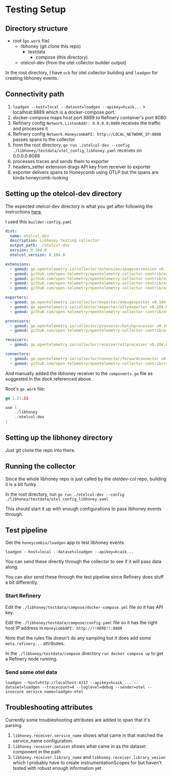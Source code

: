 # Testing Setup

## Directory structure

* root (`go.work` file)
  * libhoney (git clone this repo)
    * testdata
      * compose (this directory)
  * otelcol-dev (from the otel collector builder output)

In the root directory, I have `ocb` for otel collector building and `loadgen` for creating libhoney events.

## Connectivity path

1. `loadgen --host=local --dataset=loadgen --apikey=hcaik...` > localhost:8889 which is a docker-compose port.
1. docker-compose maps host port 8889 to Refinery container's port 8080
1. Refinery config `Network.ListenAddr: 0.0.0.0:8080` receives the traffic and processes it
1. Refinery config `Network.HoneycombAPI: http://LOCAL_NETWORK_IP:8088` passes spans to the collector
1. from the root directory, `go run ./otelcol-dev --config ./libhoney/testdata/otel_config_libhoney.yaml` receives on 0.0.0.0:8088
1. processes traces and sends them to exporter
1. headers_setter extension drags API key from receiver to exporter
1. exporter delivers spans to Honeycomb using OTLP but the spans are kinda honeycomb-looking

## Setting up the otelcol-dev directory

The expected otelcol-dev directory is what you get after following the instructions
[here](https://opentelemetry.io/docs/collector/building/receiver/).

I used this `builder-config.yaml`

```yaml
dist:
  name: otelcol-dev
  description: Libhoney testing collector
  output_path: ./otelcol-dev
  version: 0.104.0
  otelcol_version: 0.104.0

extensions:
  - gomod: go.opentelemetry.io/collector/extension/zpagesextension v0.104.0
  - gomod: github.com/open-telemetry/opentelemetry-collector-contrib/extension/basicauthextension v0.104.0
  - gomod: github.com/open-telemetry/opentelemetry-collector-contrib/extension/bearertokenauthextension v0.104.0
  - gomod: github.com/open-telemetry/opentelemetry-collector-contrib/extension/headerssetterextension v0.104.0
  - gomod: github.com/open-telemetry/opentelemetry-collector-contrib/extension/healthcheckextension v0.104.0

exporters:
  - gomod: go.opentelemetry.io/collector/exporter/debugexporter v0.104.0
  - gomod: go.opentelemetry.io/collector/exporter/otlpexporter v0.104.0
  - gomod: github.com/open-telemetry/opentelemetry-collector-contrib/exporter/fileexporter v0.104.0

processors:
  - gomod: go.opentelemetry.io/collector/processor/batchprocessor v0.104.0
  - gomod: github.com/open-telemetry/opentelemetry-collector-contrib/processor/transformprocessor v0.104.0

receivers:
  - gomod: go.opentelemetry.io/collector/receiver/otlpreceiver v0.104.0

connectors:
  - gomod: go.opentelemetry.io/collector/connector/forwardconnector v0.104.0
  - gomod: github.com/open-telemetry/opentelemetry-collector-contrib/connector/routingconnector v0.104.0
```

And manually added the libhoney receiver to the `components.go` file as suggested in the dock referenced above.

Root's `go.work` file:

```go
go 1.21.11

use (
    ./libhoney
    ./otelcol-dev
)
```

## Setting up the libhoney directory

Just git clone the repo into there.

## Running the collector

Since the whole libhoney repo is just called by the oteldev-col repo, building it is a bit funky.

In the root directory, run `go run ./otelcol-dev --config ./libhoney/testdata/otel_config_libhoney.yaml`

This should start it up with enough configurations to pass libhoney events through.

## Test pipeline

Get the `honeycombio/loadgen` app to test libhoney events. 

```shell
loadgen --host=local --dataset=loadgen --apikey=hcaik...
```

You can send these directly through the collector to see if it will pass data along.

You can also send these through the test pipeline since Refinery does stuff a bit differently.

### Start Refinery

Edit the `./libhoney/testdata/compose/docker-compose.yml` file so it has API key.

Edit the `./libhoney/testdata/compose/config.yaml` file so it has the right host IP address in `HoneycombAPI: http://!!HERE!!:8088`

Note that the rules file doesn't do any sampling but it does add some `meta.refinery...` attributes.

In the `./libhoney/testdata/compose` directory `run docker compose up` to get a Refinery node running.

### Send some otel data

```shell
loadgen --host=http://localhost:4317 --apikey=hcaik_... --dataset=loadgen --tracecount=4 --loglevel=debug --sender=otel --insecure service.name=loadgen-otel
```

## Troubleshooting attributes

Currently some troubleshooting attributes are added to span that it's parsing.

1. `libhoney.receiver.service_name` shows what came in that matched the service_name configuration.
1. `libhoney.receiver.dataset` shows what came in as the dataset component in the path
1. `libhoney.receiver.library_name` and `libhoney.receiver.library_vesion` which I probably have to create instrumentationScopes for but haven't tested with robust enough information yet
